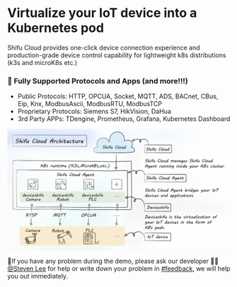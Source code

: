 # Virtualize your IoT device into a Kubernetes pod

Shifu Cloud provides one-click device connection experience and production-grade device control capability for lightweight k8s distributions (k3s and microK8s etc.)

### 🔧 Fully Supported Protocols and Apps (and more!!!)
- Public Protocols: HTTP, OPCUA, Socket, MQTT, ADS, BACnet, CBus, Eip, Knx, ModbusAscii, ModbusRTU, ModbusTCP
- Proprietary Protocols: Siemens S7, HikVision, DaHua
- 3rd Party APPs: TDengine, Prometheus, Grafana, Kubernetes Dashboard

![Shifu Cloud Architecture](https://raw.githubusercontent.com/Edgenesis/killercoda-shifu-demo/main/images/Shifu%20Cloud%20Architecture.png)

🔔If you have any problem during the demo, please ask our developer 👷🏽[@Steven Lee](https://shifuproj.slack.com/archives/D04MFP86D4J) for help or write down your problem in [#feedback](https://shifuproj.slack.com/archives/C04N5AJJL8Y), we will help you out immediately.
